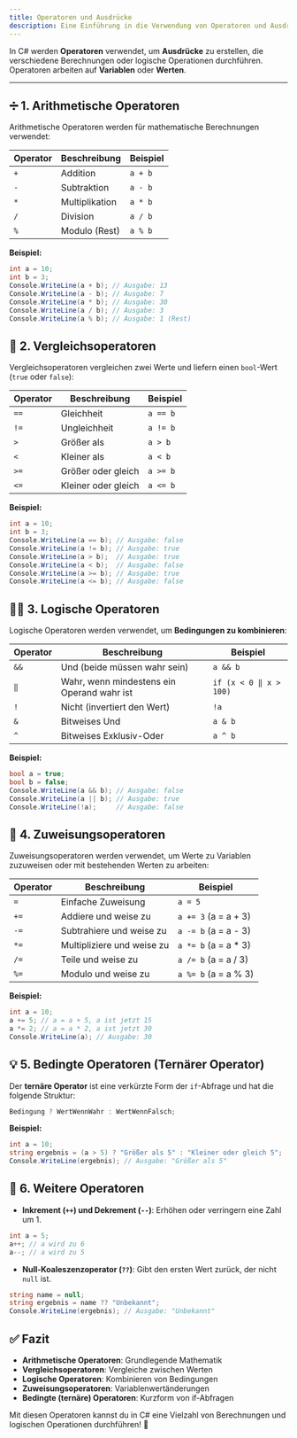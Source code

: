 ```yaml
---
title: Operatoren und Ausdrücke
description: Eine Einführung in die Verwendung von Operatoren und Ausdrücken in C#.
---
```


In C# werden **Operatoren** verwendet, um **Ausdrücke** zu erstellen, die verschiedene Berechnungen oder logische Operationen durchführen. Operatoren arbeiten auf **Variablen** oder **Werten**.

---

## ➗ **1. Arithmetische Operatoren**
Arithmetische Operatoren werden für mathematische Berechnungen verwendet:

| Operator | Beschreibung   | Beispiel     |
|----------|----------------|--------------|
| `+`      | Addition       | `a + b`      |
| `-`      | Subtraktion    | `a - b`      |
| `*`      | Multiplikation | `a * b`      |
| `/`      | Division       | `a / b`      |
| `%`      | Modulo (Rest)  | `a % b`      |

**Beispiel:**

```csharp
int a = 10;
int b = 3;
Console.WriteLine(a + b); // Ausgabe: 13
Console.WriteLine(a - b); // Ausgabe: 7
Console.WriteLine(a * b); // Ausgabe: 30
Console.WriteLine(a / b); // Ausgabe: 3
Console.WriteLine(a % b); // Ausgabe: 1 (Rest)
```

## 🔢 2. Vergleichsoperatoren
Vergleichsoperatoren vergleichen zwei Werte und liefern einen `bool`-Wert (`true` oder `false`):

| Operator | Beschreibung         | Beispiel      |
|----------|----------------------|---------------|
| `==`     | Gleichheit           | `a == b`      |
| `!=`     | Ungleichheit         | `a != b`      |
| `>`      | Größer als           | `a > b`       |
| `<`      | Kleiner als          | `a < b`       |
| `>=`     | Größer oder gleich   | `a >= b`      |
| `<=`     | Kleiner oder gleich  | `a <= b`      |

**Beispiel:**

```csharp
int a = 10;
int b = 3;
Console.WriteLine(a == b); // Ausgabe: false
Console.WriteLine(a != b); // Ausgabe: true
Console.WriteLine(a > b);  // Ausgabe: true
Console.WriteLine(a < b);  // Ausgabe: false
Console.WriteLine(a >= b); // Ausgabe: true
Console.WriteLine(a <= b); // Ausgabe: false
```

## 🧑‍⚖️ 3. Logische Operatoren
Logische Operatoren werden verwendet, um **Bedingungen zu kombinieren**:

| Operator | Beschreibung                 | Beispiel  |
|----------|------------------------------|-----------|
| `&&`     | Und (beide müssen wahr sein) | `a && b`  |
| `‖`     |Wahr, wenn mindestens ein Operand wahr ist | `if (x < 0 ‖ x > 100)` |
| `!`      |Nicht (invertiert den Wert)   | `!a`      |
| `&`       | Bitweises Und               | `a & b`   |
| `^`      | Bitweises Exklusiv-Oder      | `a ^ b`   |

**Beispiel:**

```csharp
bool a = true;
bool b = false;
Console.WriteLine(a && b); // Ausgabe: false
Console.WriteLine(a || b); // Ausgabe: true
Console.WriteLine(!a);     // Ausgabe: false
```

## 🧮 4. Zuweisungsoperatoren

Zuweisungsoperatoren werden verwendet, um Werte zu Variablen zuzuweisen oder mit bestehenden Werten zu arbeiten:

| Operator | Beschreibung               | Beispiel             |
|----------|----------------------------|----------------------|
| `=`      | Einfache Zuweisung         | `a = 5`              |
| `+=`     | Addiere und weise zu       | `a += 3` (a = a + 3) |
| `-=`     | Subtrahiere und weise zu   | `a -= b` (a = a - 3) |
| `*=`     | Multipliziere und weise zu | `a *= b` (a = a * 3) |
| `/=`     | Teile und weise zu         | `a /= b` (a = a / 3) |
| `%=`     | Modulo und weise zu        | `a %= b` (a = a % 3) |

**Beispiel:**

```csharp
int a = 10;
a += 5; // a = a + 5, a ist jetzt 15
a *= 2; // a = a * 2, a ist jetzt 30
Console.WriteLine(a); // Ausgabe: 30
```

## 💡 5. Bedingte Operatoren (Ternärer Operator)

Der **ternäre Operator** ist eine verkürzte Form der `if`-Abfrage und hat die folgende Struktur:

```csharp
Bedingung ? WertWennWahr : WertWennFalsch;
```

**Beispiel:**

```csharp
int a = 10;
string ergebnis = (a > 5) ? "Größer als 5" : "Kleiner oder gleich 5";
Console.WriteLine(ergebnis); // Ausgabe: "Größer als 5"
```

## 🚀 6. Weitere Operatoren

- **Inkrement (`++`) und Dekrement (`--`)**: Erhöhen oder verringern eine Zahl um 1.

```csharp
int a = 5;
a++; // a wird zu 6
a--; // a wird zu 5
```

- **Null-Koaleszenzoperator (`??`)**: Gibt den ersten Wert zurück, der nicht `null` ist.

```csharp
string name = null;
string ergebnis = name ?? "Unbekannt";
Console.WriteLine(ergebnis); // Ausgabe: "Unbekannt"
```

## ✅ Fazit

- **Arithmetische Operatoren**: Grundlegende Mathematik
- **Vergleichsoperatoren**: Vergleiche zwischen Werten
- **Logische Operatoren**: Kombinieren von Bedingungen
- **Zuweisungsoperatoren**: Variablenwertänderungen
- **Bedingte (ternäre) Operatoren**: Kurzform von if-Abfragen

Mit diesen Operatoren kannst du in C# eine Vielzahl von Berechnungen und logischen Operationen durchführen! 🚀
